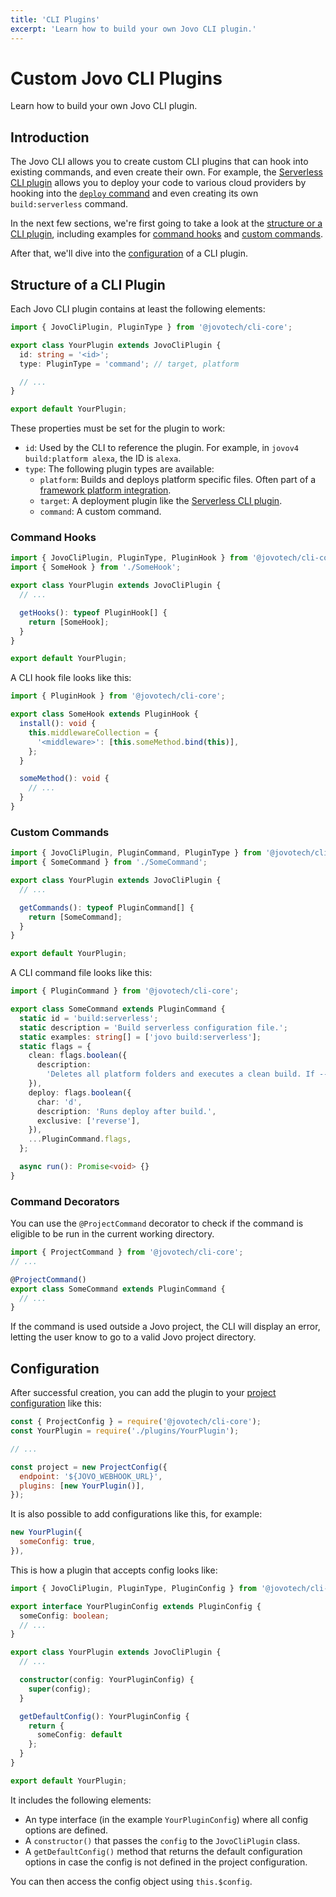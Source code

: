 ```yaml
---
title: 'CLI Plugins'
excerpt: 'Learn how to build your own Jovo CLI plugin.'
---
```


# Custom Jovo CLI Plugins

Learn how to build your own Jovo CLI plugin.

## Introduction

The Jovo CLI allows you to create custom CLI plugins that can hook into existing commands, and even create their own. For example, the [Serverless CLI plugin](https://www.jovo.tech/marketplace/target-serverless) allows you to deploy your code to various cloud providers by hooking into the [`deploy` command](./deploy-command.md) and even creating its own `build:serverless` command.

In the next few sections, we're first going to take a look at the [structure or a CLI plugin](#structure-of-a-cli-plugin), including examples for [command hooks](#command-hooks) and [custom commands](#custom-commands).

After that, we'll dive into the [configuration](#configuration) of a CLI plugin.

## Structure of a CLI Plugin

Each Jovo CLI plugin contains at least the following elements:

```typescript
import { JovoCliPlugin, PluginType } from '@jovotech/cli-core';

export class YourPlugin extends JovoCliPlugin {
  id: string = '<id>';
  type: PluginType = 'command'; // target, platform

  // ...
}

export default YourPlugin;
```

These properties must be set for the plugin to work:

- `id`: Used by the CLI to reference the plugin. For example, in `jovov4 build:platform alexa`, the ID is `alexa`.
- `type`: The following plugin types are available:
  - `platform`: Builds and deploys platform specific files. Often part of a [framework platform integration](https://www.jovo.tech/docs/platforms).
  - `target`: A deployment plugin like the [Serverless CLI plugin](https://www.jovo.tech/marketplace/target-serverless).
  - `command`: A custom command.

### Command Hooks

```typescript
import { JovoCliPlugin, PluginType, PluginHook } from '@jovotech/cli-core';
import { SomeHook } from './SomeHook';

export class YourPlugin extends JovoCliPlugin {
  // ...

  getHooks(): typeof PluginHook[] {
    return [SomeHook];
  }
}

export default YourPlugin;
```

A CLI hook file looks like this:

```typescript
import { PluginHook } from '@jovotech/cli-core';

export class SomeHook extends PluginHook {
  install(): void {
    this.middlewareCollection = {
      '<middleware>': [this.someMethod.bind(this)],
    };
  }

  someMethod(): void {
    // ...
  }
}
```

### Custom Commands

```typescript
import { JovoCliPlugin, PluginCommand, PluginType } from '@jovotech/cli-core';
import { SomeCommand } from './SomeCommand';

export class YourPlugin extends JovoCliPlugin {
  // ...

  getCommands(): typeof PluginCommand[] {
    return [SomeCommand];
  }
}

export default YourPlugin;
```

A CLI command file looks like this:

```typescript
import { PluginCommand } from '@jovotech/cli-core';

export class SomeCommand extends PluginCommand {
  static id = 'build:serverless';
  static description = 'Build serverless configuration file.';
  static examples: string[] = ['jovo build:serverless'];
  static flags = {
    clean: flags.boolean({
      description:
        'Deletes all platform folders and executes a clean build. If --platform is specified, it deletes only the respective platforms folder.',
    }),
    deploy: flags.boolean({
      char: 'd',
      description: 'Runs deploy after build.',
      exclusive: ['reverse'],
    }),
    ...PluginCommand.flags,
  };

  async run(): Promise<void> {}
}
```

### Command Decorators

You can use the `@ProjectCommand` decorator to check if the command is eligible to be run in the current working directory.

```typescript
import { ProjectCommand } from '@jovotech/cli-core';
// ...

@ProjectCommand()
export class SomeCommand extends PluginCommand {
  // ...
}
```

If the command is used outside a Jovo project, the CLI will display an error, letting the user know to go to a valid Jovo project directory.

## Configuration

After successful creation, you can add the plugin to your [project configuration](./project-config.md) like this:

```js
const { ProjectConfig } = require('@jovotech/cli-core');
const YourPlugin = require('./plugins/YourPlugin');

// ...

const project = new ProjectConfig({
  endpoint: '${JOVO_WEBHOOK_URL}',
  plugins: [new YourPlugin()],
});
```

It is also possible to add configurations like this, for example:

```js
new YourPlugin({
  someConfig: true,
}),
```

This is how a plugin that accepts config looks like:

```typescript
import { JovoCliPlugin, PluginType, PluginConfig } from '@jovotech/cli-core';

export interface YourPluginConfig extends PluginConfig {
  someConfig: boolean;
  // ...
}

export class YourPlugin extends JovoCliPlugin {
  // ...

  constructor(config: YourPluginConfig) {
    super(config);
  }

  getDefaultConfig(): YourPluginConfig {
    return {
      someConfig: default
    };
  }
}

export default YourPlugin;
```

It includes the following elements:

- An type interface (in the example `YourPluginConfig`) where all config options are defined.
- A `constructor()` that passes the `config` to the `JovoCliPlugin` class.
- A `getDefaultConfig()` method that returns the default configuration options in case the config is not defined in the project configuration.

You can then access the config object using `this.$config`.
